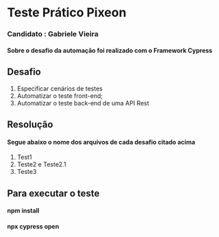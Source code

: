 # Teste Prático Pixeon

### Candidato : Gabriele Vieira 

#### Sobre o desafio da automação foi realizado com o Framework Cypress

## Desafio
1. Especificar cenários de testes
2. Automatizar o teste front-end;
3. Automatizar o teste back-end de uma API Rest

## Resolução 

#### Segue abaixo o nome dos arquivos de cada desafio citado acima

1. Test1
2. Teste2 e Teste2.1
3. Teste3


## Para executar o teste

#### npm install

#### npx cypress open
